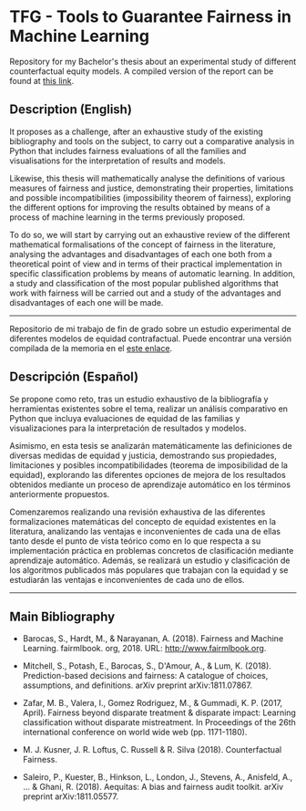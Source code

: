 # TFG - Tools to Guarantee Fairness in Machine Learning

Repository for my Bachelor's thesis about an experimental study of different counterfactual equity models. 
A compiled version of the report can be found at [this link](https://github.com/danibolanos/TFG-Guarantee_Fairness_in_ML/releases/download/v1.0.0/memoria.pdf).

## Description (English)

It proposes as a challenge, after an exhaustive study of the existing bibliography and tools on the subject, to carry out a comparative analysis in Python that includes fairness evaluations of all the families and visualisations for the interpretation of results and models.

Likewise, this thesis will mathematically analyse the definitions of various measures of fairness and justice, demonstrating their properties, limitations and possible incompatibilities (impossibility theorem of fairness), exploring the different options for improving the results obtained by means of a process of machine learning in the terms previously proposed.

To do so, we will start by carrying out an exhaustive review of the different mathematical formalisations of the concept of fairness in the literature, analysing the advantages and disadvantages of each one both from a theoretical point of view and in terms of their practical implementation in specific classification problems by means of automatic learning. In addition, a study and classification of the most popular published algorithms that work with fairness will be carried out and a study of the advantages and disadvantages of each one will be made.

-----

Repositorio de mi trabajo de fin de grado sobre un estudio experimental de diferentes modelos de equidad contrafactual. 
Puede encontrar una versión compilada de la memoria en el [este enlace](https://github.com/danibolanos/TFG-Guarantee_Fairness_in_ML/releases/download/v1.0.0/memoria.pdf).

## Descripción (Español)

Se propone como reto, tras un estudio exhaustivo de la bibliografía y herramientas existentes sobre el tema, realizar un análisis comparativo en Python que incluya evaluaciones de equidad de las familias y visualizaciones para la interpretación de resultados y modelos.

Asimismo, en esta tesis se analizarán matemáticamente las definiciones de diversas medidas de equidad y justicia, demostrando sus propiedades, limitaciones y posibles incompatibilidades (teorema de imposibilidad de la equidad), explorando las diferentes opciones de mejora de los resultados obtenidos mediante un proceso de aprendizaje automático en los términos anteriormente propuestos.

Comenzaremos realizando una revisión exhaustiva de las diferentes formalizaciones matemáticas del concepto de equidad existentes en la literatura, analizando las ventajas e inconvenientes de cada una de ellas tanto desde el punto de vista teórico como en lo que respecta a su implementación práctica en problemas concretos de clasificación mediante aprendizaje automático. Además, se realizará un estudio y clasificación de los algoritmos publicados más populares que trabajan con la equidad y se estudiarán las ventajas e inconvenientes de cada uno de ellos.

-----

## Main Bibliography

- Barocas, S., Hardt, M., & Narayanan, A. (2018). Fairness and Machine Learning. fairmlbook. org, 2018. URL: http://www.fairmlbook.org.

- Mitchell, S., Potash, E., Barocas, S., D'Amour, A., & Lum, K. (2018). Prediction-based decisions and fairness: A catalogue of choices, assumptions, and definitions. arXiv preprint arXiv:1811.07867.

- Zafar, M. B., Valera, I., Gomez Rodriguez, M., & Gummadi, K. P. (2017, April). Fairness beyond disparate treatment & disparate impact: Learning classification without disparate mistreatment. In Proceedings of the 26th international conference on world wide web (pp. 1171-1180).

- M. J. Kusner, J. R. Loftus, C. Russell & R. Silva (2018). Counterfactual Fairness.

- Saleiro, P., Kuester, B., Hinkson, L., London, J., Stevens, A., Anisfeld, A., ... & Ghani, R. (2018). Aequitas: A bias and fairness audit toolkit. arXiv preprint arXiv:1811.05577.
